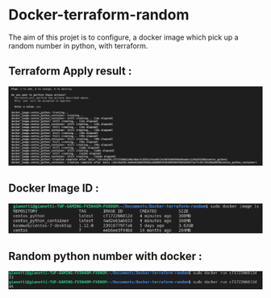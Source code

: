# Docker-terraform-random

The aim of this projet is to configure, a docker image which pick up a random number in python, with terraform.
## Terraform Apply result : 
![plot](./image/1.png)

## Docker Image ID : 
![plot](./image/2.png)

## Random python number with docker : 
![plot](./image/3.png)

